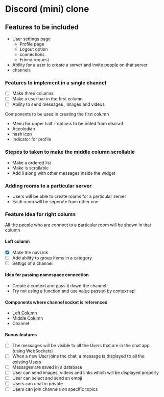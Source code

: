 # Discord (mini) clone

## Features to be included
- User settings page 
  - Profile page
  - Logout option
  - connections
  - Friend request 
- Ability for a user to create a server and invite people on that server
- channels
### Features to implement in a single channel
- [ ] Make three columns
- [ ] Make a user bar in the first column
- [ ] Ability to send messages , images and videos

Components to be used in creating the first column
- Menu for upper half - options to be noted from discord
- Accolodian
- hash icon
- Indicator for profile

### Stepes to taken to make the middle column scrollable
- Make a ordered list
- Make is scrollable
- Add li along with other messages inside the widget

### Adding rooms to a particular server
- Users will be able to create rooms for a particular server
- Each room will be seperate from other one

### Feature idea for right column
All the people who are connect to a particular room will be shown in that column

#### Left column
- [x] Make the navLink 
- [ ] Add ability to group items in a category
- [ ] Settigs of a channel

#### Idea for passing namespace connection 
- Create a context and pass it down the channel
- Try not using a function and use value passed by context api

#### Components where channel socket is referenced
- Left Column
- Middle Column
- Channel

#### Bonus features
- [ ] The messages will be visible to all the Users that are in the chat app (using WebSockets)
- [ ] When a new User joins the chat, a message is displayed to all the existing Users
- [ ] Messages are saved in a database
- [ ] User can send images, videos and links which will be displayed properly
- [ ] User can select and send an emoji
- [ ] Users can chat in private
- [ ] Users can join channels on specific topics